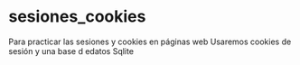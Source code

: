 # sesiones_cookies
Para practicar las sesiones y cookies en páginas web
Usaremos cookies de sesión y una base d edatos Sqlite
